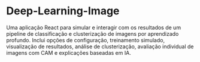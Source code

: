 # Deep-Learning-Image
Uma aplicação React para simular e interagir com os resultados de um pipeline de classificação e clusterização de imagens por aprendizado profundo. Inclui opções de configuração, treinamento simulado, visualização de resultados, análise de clusterização, avaliação individual de imagens com CAM e explicações baseadas em IA.

